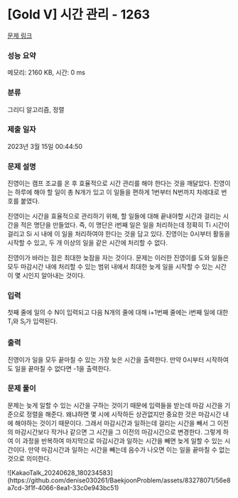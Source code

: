 # [Gold V] 시간 관리 - 1263 

[문제 링크](https://www.acmicpc.net/problem/1263) 

### 성능 요약

메모리: 2160 KB, 시간: 0 ms

### 분류

그리디 알고리즘, 정렬

### 제출 일자

2023년 3월 15일 00:44:50

### 문제 설명

<p>진영이는 캠프 조교를 온 후 효율적으로 시간 관리를 해야 한다는 것을 깨달았다. 진영이는 하루에 해야 할 일이 총 N개가 있고 이 일들을 편하게 1번부터 N번까지 차례대로 번호를 붙였다.</p>

<p>진영이는 시간을 효율적으로 관리하기 위해, 할 일들에 대해 끝내야할 시간과 걸리는 시간을 적은 명단을 만들었다. 즉, 이 명단은 i번째 일은 일을 처리하는데 정확히 Ti 시간이 걸리고 Si 시 내에 이 일을 처리하여야 한다는 것을 담고 있다. 진영이는 0시부터 활동을 시작할 수 있고, 두 개 이상의 일을 같은 시간에 처리할 수 없다.</p>

<p>진영이가 바라는 점은 최대한 늦잠을 자는 것이다. 문제는 이러한 진영이를 도와 일들은 모두 마감시간 내에 처리할 수 있는 범위 내에서 최대한 늦게 일을 시작할 수 있는 시간이 몇 시인지 알아내는 것이다.</p>

### 입력 

 <p>첫째 줄에 일의 수 N이 입력되고 다음 N개의 줄에 대해 i+1번째 줄에는 i번째 일에 대한 T<sub>i</sub>와 S<sub>i</sub>가 입력된다.</p>

### 출력 

 <p>진영이가 일을 모두 끝마칠 수 있는 가장 늦은 시간을 출력한다. 만약 0시부터 시작하여도 일을 끝마칠 수 없다면 -1을 출력한다.</p>

### 문제 풀이

 <p> 문제는 늦게 일할 수 있는 시간을 구하는 것이기 때문에 입력들을 받는데 마감 시간을 기준으로 정렬을 해준다. 왜냐하면 몇 시에 시작하든 상관없지만 중요한 것은 마감시간 내에 해야하는 것이기 때문이다. 그래서 마감시간과 일하는데 걸리는 시간을 빼서 그 이전의 마감시간보다 작거나 같으면 그 시간을 그 이전의 마감시간으로 변경한다. 그렇게 하여 이 과정을 반복하여 마지막으로 마감시간과 일하는 시간을 빼면 늦게 일할 수 있는 시간이다. 만약 마감시간과 일하는 시간을 빼는데 음수가 나오면 이는 일을 끝마칠 수 없는 것으로 의미한다.</p>
![KakaoTalk_20240628_180234583](https://github.com/denise030261/BaekjoonProblem/assets/83278071/56e8a7cd-3f1f-4066-8ea1-33c0e943bc51)
